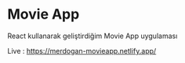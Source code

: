 # Movie App

React kullanarak geliştirdiğim Movie App uygulaması

Live : https://merdogan-movieapp.netlify.app/

